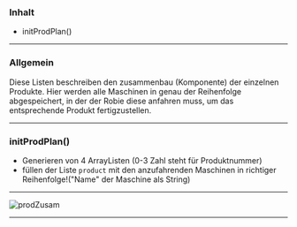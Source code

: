 ### Inhalt ###
- initProdPlan()


----------
### Allgemein ###

Diese Listen beschreiben den zusammenbau (Komponente) der einzelnen Produkte.
Hier werden alle Maschinen in genau der Reihenfolge abgespeichert, in der der Robie diese anfahren muss, um das entsprechende Produkt fertigzustellen. 



----------

### initProdPlan() ###

- Generieren von 4 ArrayListen (0-3 Zahl steht für Produktnummer)
- füllen der Liste `product` mit den anzufahrenden Maschinen in richtiger Reihenfolge!("Name"  der Maschine als String)


----------


![prodZusam](https://gitlab.com/solidus/hefei/uploads/f35f83aa328b709d14a0a66c589dc677/prodZusam.PNG)

----------
